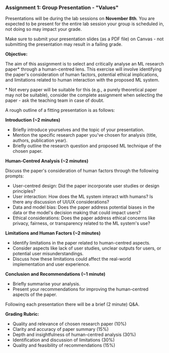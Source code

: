### Assignment 1: Group Presentation \- "Values"

Presentations will be during the lab sessions on **November 8th**. You are expected to be present for the entire lab session your group is scheduled in, not doing so may impact your grade.

Make sure to submit your presentation slides (as a PDF file) on Canvas \- not submitting the presentation may result in a failing grade.

**Objective:**

The aim of this assignment is to select and critically analyse an ML research paper\* through a human-centred lens. This exercise will involve identifying the paper's consideration of human factors, potential ethical implications, and limitations related to human interaction with the proposed ML system.

\* Not every paper will be suitable for this (e.g., a purely theoretical paper may not be suitable), consider the complete assignment when selecting the paper \- ask the teaching team in case of doubt.

A rough outline of a fitting presentation is as follows:

**Introduction (\~2 minutes)**

- Briefly introduce yourselves and the topic of your presentation.  
- Mention the specific research paper you've chosen for analysis (title, authors, publication year).  
- Briefly outline the research question and proposed ML technique of the chosen paper.

**Human-Centred Analysis (\~2 minutes)**

Discuss the paper's consideration of human factors through the following prompts:

- User-centred design: Did the paper incorporate user studies or design principles?  
- User interaction: How does the ML system interact with humans? Is there any discussion of UI/UX considerations?  
- Data and model bias: Does the paper address potential biases in the data or the model's decision making that could impact users?  
- Ethical considerations: Does the paper address ethical concerns like privacy, fairness, or transparency related to the ML system's use?

**Limitations and Human Factors (\~2 minutes)**

- Identify limitations in the paper related to human-centred aspects.  
- Consider aspects like lack of user studies, unclear outputs for users, or potential user misunderstandings.  
- Discuss how these limitations could affect the real-world implementation and user experience.

**Conclusion and Recommendations (\~1 minute)**

- Briefly summarise your analysis.  
- Present your recommendations for improving the human-centred aspects of the paper.

Following each presentation there will be a brief (2 minute) Q\&A.

**Grading Rubric:**

- Quality and relevance of chosen research paper (10%)  
- Clarity and accuracy of paper summary (15%)  
- Depth and insightfulness of human-centred analysis (30%)  
- Identification and discussion of limitations (30%)  
- Quality and feasibility of recommendations (15%)

